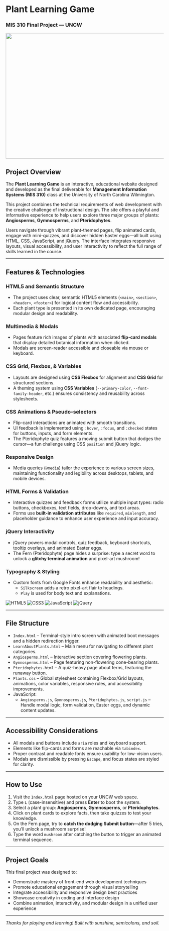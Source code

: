 # Plant Learning Game  
### MIS 310 Final Project — UNCW

<p align="center">
  <img src="https://i.pinimg.com/originals/ca/7d/57/ca7d5760efa1edd4308ad0ec5fbe1fdc.gif" width="1000" height ="400">
</p>

## Project Overview

The **Plant Learning Game** is an interactive, educational website designed and developed as the final deliverable for **Management Information Systems (MIS 310)** class at the University of North Carolina Wilmington. 

This project combines the technical requirements of web development with the creative challenge of instructional design. The site offers a playful and informative experience to help users explore three major groups of plants: **Angiosperms**, **Gymnosperms**, and **Pteridophytes**.

Users navigate through vibrant plant-themed pages, flip animated cards, engage with mini-quizzes, and discover hidden Easter eggs—all built using HTML, CSS, JavaScript, and jQuery. The interface integrates responsive layouts, visual accessibility, and user interactivity to reflect the full range of skills learned in the course.

---

## Features & Technologies

### HTML5 and Semantic Structure
- The project uses clear, semantic HTML5 elements (`<main>`, `<section>`, `<header>`, `<footer>`) for logical content flow and accessibility.
- Each plant type is presented in its own dedicated page, encouraging modular design and readability.

### Multimedia & Modals
- Pages feature rich images of plants with associated **flip-card modals** that display detailed botanical information when clicked.
- Modals are screen-reader accessible and closeable via mouse or keyboard.

### CSS Grid, Flexbox, & Variables
- Layouts are designed using **CSS Flexbox** for alignment and **CSS Grid** for structured sections.
- A theming system using **CSS Variables** (`--primary-color`, `--font-family-header`, etc.) ensures consistency and reusability across stylesheets.

### CSS Animations & Pseudo-selectors
- Flip-card interactions are animated with smooth transitions.
- UI feedback is implemented using `:hover`, `:focus`, and `:checked` states for buttons, inputs, and form elements.
- The Pteridophyte quiz features a moving submit button that dodges the cursor—a fun challenge using CSS `position` and jQuery logic.

### Responsive Design
- Media queries (`@media`) tailor the experience to various screen sizes, maintaining functionality and legibility across desktops, tablets, and mobile devices.

### HTML Forms & Validation
- Interactive quizzes and feedback forms utilize multiple input types: radio buttons, checkboxes, text fields, drop-downs, and text areas.
- Forms use **built-in validation attributes** like `required`, `minlength`, and placeholder guidance to enhance user experience and input accuracy.

### jQuery Interactivity
- jQuery powers modal controls, quiz feedback, keyboard shortcuts, tooltip overlays, and animated Easter eggs.
- The Fern (Pteridophyte) page hides a surprise: type a secret word to unlock a **glitchy terminal animation** and pixel-art mushroom!

### Typography & Styling
- Custom fonts from Google Fonts enhance readability and aesthetic: 
  - `Silkscreen` adds a retro pixel-art flair to headings.
  - `Play` is used for body text and explanations.


![HTML5](https://img.shields.io/badge/HTML5-ff5722?style=flat&logo=html5&logoColor=white)
![CSS3](https://img.shields.io/badge/CSS3-2196f3?style=flat&logo=css3&logoColor=white)
![JavaScript](https://img.shields.io/badge/JavaScript-ffeb3b?style=flat&logo=javascript&logoColor=black)
![jQuery](https://img.shields.io/badge/jQuery-0769AD?style=flat&logo=jquery&logoColor=white)

---

## File Structure

- `Index.html` – Terminal-style intro screen with animated boot messages and a hidden redirection trigger.
- `LearnAboutPlants.html` – Main menu for navigating to different plant categories.
- `Angiosperms.html` – Interactive section covering flowering plants.
- `Gymnosperms.html` – Page featuring non-flowering cone-bearing plants.
- `Pteridophytes.html` – A quiz-heavy page about ferns, featuring the runaway button.
- `Plants.css` – Global stylesheet containing Flexbox/Grid layouts, animations, color variables, responsive rules, and accessibility improvements.
- JavaScript:
  - `Angiosperms.js`, `Gymnosperms.js`, `Pteridophytes.js`, `script.js` – Handle modal logic, form validation, Easter eggs, and dynamic content updates.

---

## Accessibility Considerations

- All modals and buttons include `aria` roles and keyboard support.
- Elements like flip-cards and forms are reachable via `tabindex`.
- Proper contrast and readable fonts ensure usability for low-vision users.
- Modals are dismissible by pressing `Escape`, and focus states are styled for clarity.

---

## How to Use

1. Visit the `Index.html` page hosted on your UNCW web space.
2. Type `L` (case-insensitive) and press **Enter** to boot the system.
3. Select a plant group: **Angiosperms**, **Gymnosperms**, or **Pteridophytes**.
4. Click on plant cards to explore facts, then take quizzes to test your knowledge.
5. On the Fern page, try to **catch the dodging Submit button**—after 5 tries, you’ll unlock a mushroom surprise!
6. Type the word `mushroom` after catching the button to trigger an animated terminal sequence.

---

## Project Goals

This final project was designed to:

- Demonstrate mastery of front-end web development techniques
- Promote educational engagement through visual storytelling
- Integrate accessibility and responsive design best practices
- Showcase creativity in coding and interface design
- Combine animation, interactivity, and modular design in a unified user experience

---

_Thanks for playing and learning!_ 
_Built with sunshine, semicolons, and soil._
